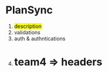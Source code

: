 # PlanSync

1) <mark> description </mark>
2) validations
3) auth & authntications
4) # team4 => headers
